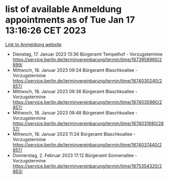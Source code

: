 # list of available Anmeldung appointments as of Tue Jan 17 13:16:26 CET 2023
[Link to Anmeldung website](https://service.berlin.de/terminvereinbarung/termin/tag.php?termin=0&anliegen[]=120686&dienstleisterlist=122210,122217,327316,122219,327312,122227,327314,122231,327346,122243,327348,122252,329742,122260,329745,122262,329748,122254,329751,122271,327278,122273,327274,122277,327276,330436,122280,327294,122282,327290,122284,327292,327539,122291,327270,122285,327266,122286,327264,122296,327268,150230,329760,122301,327282,122297,327286,122294,327284,122312,329763,122314,329775,122304,327330,122311,327334,122309,327332,122281,327352,122279,329772,122276,327324,122274,327326,122267,329766,122246,327318,122251,327320,122257,327322,122208,327298,122226,327300,121362,121364&herkunft=http%3A%2F%2Fservice.berlin.de%2Fdienstleistung%2F120686%2F)
- Dienstag, 17. Januar 2023 13:36 Bürgeramt Tempelhof - Vorzugstermine https://service.berlin.de/terminvereinbarung/termin/time/1673958960/2899/
- Mittwoch, 18. Januar 2023 09:24 Bürgeramt Blaschkoallee - Vorzugstermine https://service.berlin.de/terminvereinbarung/termin/time/1674030240/2857/
- Mittwoch, 18. Januar 2023 09:36 Bürgeramt Blaschkoallee - Vorzugstermine https://service.berlin.de/terminvereinbarung/termin/time/1674030960/2857/
- Mittwoch, 18. Januar 2023 09:48 Bürgeramt Blaschkoallee - Vorzugstermine https://service.berlin.de/terminvereinbarung/termin/time/1674031680/2857/
- Mittwoch, 18. Januar 2023 11:24 Bürgeramt Blaschkoallee - Vorzugstermine https://service.berlin.de/terminvereinbarung/termin/time/1674037440/2857/
- Donnerstag, 2. Februar 2023 17:12 Bürgeramt Sonnenallee - Vorzugstermine https://service.berlin.de/terminvereinbarung/termin/time/1675354320/2863/

